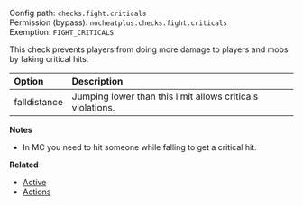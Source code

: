 Config path: `checks.fight.criticals`  
Permission (bypass): `nocheatplus.checks.fight.criticals`  
Exemption: `FIGHT_CRITICALS`   

This check prevents players from doing more damage to players and mobs by faking critical hits.

| Option              | Description |
| :------------------ | :---------- |
| falldistance        | Jumping lower than this limit allows criticals violations. |

**Notes**
* In MC you need to hit someone while falling to get a critical hit.

**Related**  
* [Active](https://github.com/Updated-NoCheatPlus/Docs/blob/master/Settings/General.md#active)
* [Actions](https://github.com/Updated-NoCheatPlus/Docs/blob/master/Settings/General.md#actions)
